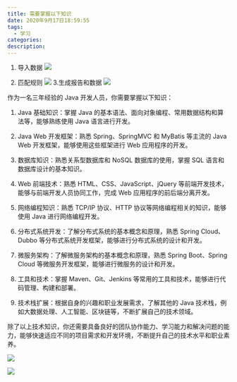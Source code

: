 ```yaml
---
title: 需要掌握以下知识
date: 2020年9月17日18:59:55
tags:
  - 学习
categories: 
description:
---
```



1. 导入数据
   ![](https://s3.bmp.ovh/imgs/2023/01/18/7595fe99b5f3116a.png)

2. 匹配规则
![](https://s3.bmp.ovh/imgs/2023/01/18/0cb7d29296c95699.png)
3.生成报告和数据
![](https://s3.bmp.ovh/imgs/2023/01/18/9f9bd4684069b961.png)




作为一名三年经验的 Java 开发人员，你需要掌握以下知识：

1.  Java 基础知识：掌握 Java 的基本语法、面向对象编程、常用数据结构和算法等，能够熟练使用 Java 语言进行开发。
    
2.  Java Web 开发框架：熟悉 Spring、SpringMVC 和 MyBatis 等主流的 Java Web 开发框架，能够使用这些框架进行 Web 应用程序的开发。
    
3.  数据库知识：熟悉关系型数据库和 NoSQL 数据库的使用，掌握 SQL 语言和数据库设计的基本知识。
    
4.  Web 前端技术：熟悉 HTML、CSS、JavaScript、jQuery 等前端开发技术，能够与前端开发人员协同工作，完成 Web 应用程序的前后端分离开发。
    
5.  网络编程知识：熟悉 TCP/IP 协议、HTTP 协议等网络编程相关的知识，能够使用 Java 进行网络编程开发。
    
6.  分布式系统开发：了解分布式系统的基本概念和原理，熟悉 Spring Cloud、Dubbo 等分布式系统开发框架，能够进行分布式系统的设计和开发。
    
7.  微服务架构：了解微服务架构的基本概念和原理，熟悉 Spring Boot、Spring Cloud 等微服务开发框架，能够进行微服务的设计和开发。
    
8.  工具和技术：掌握 Maven、Git、Jenkins 等常用的工具和技术，能够进行代码管理、构建和部署。
    
9.  技术栈扩展：根据自身的兴趣和职业发展需求，了解其他的 Java 技术栈，例如大数据处理、人工智能、区块链等，不断扩展自己的技术领域。
    

除了以上技术知识，你还需要具备良好的团队协作能力、学习能力和解决问题的能力，能够快速适应不同的项目需求和开发环境，不断提升自己的技术水平和职业素养。



![](https://s3.bmp.ovh/imgs/2023/09/18/2deefcad5a554594.png)




![](https://s3.bmp.ovh/imgs/2023/09/18/8b2889661b1c45e0.png)
